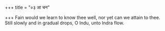 +++
title = "०३ आ चन"

+++
Fain would we learn to know thee well, nor yet can we attain to thee.  
     Still slowly and in gradual drops, O Indu, unto Indra flow.